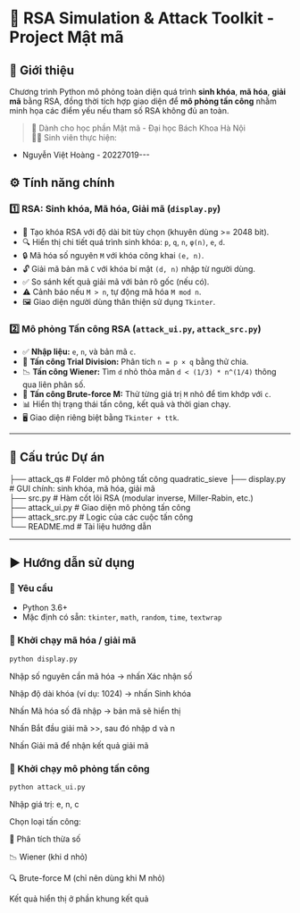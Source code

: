 # 🔐 RSA Simulation & Attack Toolkit - Project Mật mã
## 📘 Giới thiệu

Chương trình Python mô phỏng toàn diện quá trình **sinh khóa**, **mã hóa**, **giải mã** bằng RSA, đồng thời tích hợp giao diện để **mô phỏng tấn công** nhằm minh họa các điểm yếu nếu tham số RSA không đủ an toàn.

> 📌 Dành cho học phần Mật mã - Đại học Bách Khoa Hà Nội  
> 👨‍🎓 Sinh viên thực hiện:
- Nguyễn Việt Hoàng - 20227019---

## ⚙️ Tính năng chính

### 1️⃣ RSA: Sinh khóa, Mã hóa, Giải mã (`display.py`)
- 🔑 Tạo khóa RSA với độ dài bit tùy chọn (khuyên dùng >= 2048 bit).
- 🔍 Hiển thị chi tiết quá trình sinh khóa: `p`, `q`, `n`, `φ(n)`, `e`, `d`.
- 🔒 Mã hóa số nguyên `M` với khóa công khai `(e, n)`.
- 🔓 Giải mã bản mã `C` với khóa bí mật `(d, n)` nhập từ người dùng.
- ✅ So sánh kết quả giải mã với bản rõ gốc (nếu có).
- ⚠️ Cảnh báo nếu `M > n`, tự động mã hóa `M mod n`.
- 🖼️ Giao diện người dùng thân thiện sử dụng `Tkinter`.

### 2️⃣ Mô phỏng Tấn công RSA (`attack_ui.py`, `attack_src.py`)
- ✅ **Nhập liệu:** `e`, `n`, và bản mã `c`.
- 🔨 **Tấn công Trial Division:** Phân tích `n = p × q` bằng thử chia.
- 📉 **Tấn công Wiener:** Tìm `d` nhỏ thỏa mãn `d < (1/3) * n^(1/4)` thông qua liên phân số.
- 🧪 **Tấn công Brute-force M:** Thử từng giá trị `M` nhỏ để tìm khớp với `c`.
- 📊 Hiển thị trạng thái tấn công, kết quả và thời gian chạy.
- 🖥️ Giao diện riêng biệt bằng `Tkinter + ttk`.

---

## 📁 Cấu trúc Dự án

├── attack_qs # Folder mô phỏng tất công quadratic_sieve
├── display.py # GUI chính: sinh khóa, mã hóa, giải mã  
├── src.py # Hàm cốt lõi RSA (modular inverse, Miller-Rabin, etc.)  
├── attack_ui.py # Giao diện mô phỏng tấn công  
├── attack_src.py # Logic của các cuộc tấn công  
└── README.md # Tài liệu hướng dẫn



---

## ▶️ Hướng dẫn sử dụng

### 🔧 Yêu cầu
- Python 3.6+
- Mặc định có sẵn: `tkinter`, `math`, `random`, `time`, `textwrap`

### 🧪 Khởi chạy mã hóa / giải mã
```bash
python display.py
```
Nhập số nguyên cần mã hóa → nhấn Xác nhận số

Nhập độ dài khóa (ví dụ: 1024) → nhấn Sinh khóa

Nhấn Mã hóa số đã nhập → bản mã sẽ hiển thị

Nhấn Bắt đầu giải mã >>, sau đó nhập d và n

Nhấn Giải mã để nhận kết quả giải mã
 ### 🧨 Khởi chạy mô phỏng tấn công
```bash
python attack_ui.py
```
Nhập giá trị: e, n, c

Chọn loại tấn công:

🧩 Phân tích thừa số

📉 Wiener (khi d nhỏ)

🔍 Brute-force M (chỉ nên dùng khi M nhỏ)

Kết quả hiển thị ở phần khung kết quả
